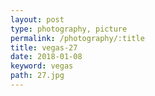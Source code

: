 ```yaml
---
layout: post
type: photography, picture
permalink: /photography/:title
title: vegas-27
date: 2018-01-08
keyword: vegas
path: 27.jpg
---
```



